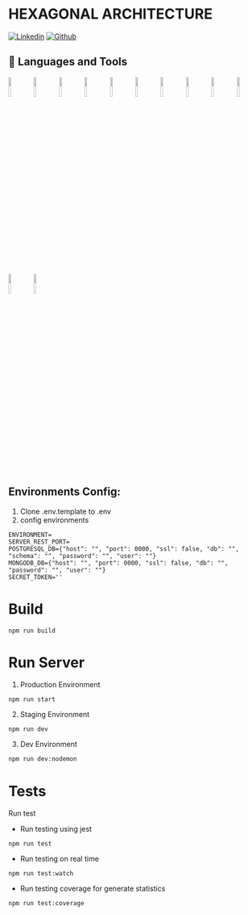 # HEXAGONAL ARCHITECTURE
[![Linkedin](https://img.shields.io/badge/-LinkedIn-blue?style=flat&logo=Linkedin&logoColor=white)](https://www.linkedin.com/in/luis-alfonso-llanos-a64639206/)
[![Github](https://img.shields.io/badge/-Github-000?style=flat&logo=Github&logoColor=white)](https://github.com/luisLlanos23)
## 📌 Languages and Tools

<code><img width="10%" src="https://www.vectorlogo.zone/logos/nodejs/nodejs-ar21.svg"></code><code><img width="10%" src="https://www.vectorlogo.zone/logos/expressjs/expressjs-ar21.svg"></code><code><img width="10%" src="https://www.vectorlogo.zone/logos/javascript/javascript-ar21.svg"></code><code><img width="10%" src="https://www.vectorlogo.zone/logos/typescriptlang/typescriptlang-ar21.svg"></code><code><img width="10%" src="https://www.vectorlogo.zone/logos/mongodb/mongodb-ar21.svg"></code><code><img width="10%" src="https://www.vectorlogo.zone/logos/postgresql/postgresql-ar21.svg"></code><code><img width="10%" src="https://www.vectorlogo.zone/logos/jestjsio/jestjsio-ar21.svg"></code><code><img width="10%" src="https://www.vectorlogo.zone/logos/git-scm/git-scm-ar21.svg"></code><code><img width="10%" src="https://www.vectorlogo.zone/logos/docker/docker-ar21.svg"></code><code><img width=10% src="https://www.vectorlogo.zone/logos/kubernetes/kubernetes-ar21.svg"></code><code><img width=10% src="https://www.vectorlogo.zone/logos/terraformio/terraformio-ar21.svg"></code><code><img width=10% src="https://www.vectorlogo.zone/logos/amazon/amazon-ar21.svg"></code>

## Environments Config:
1. Clone .env.template to .env
2. config environments
```
ENVIRONMENT=
SERVER_REST_PORT=
POSTGRESQL_DB={"host": "", "port": 0000, "ssl": false, "db": "", "schema": "", "password": "", "user": ""}
MONGODB_DB={"host": "", "port": 0000, "ssl": false, "db": "", "password": "", "user": ""}
SECRET_TOKEN=''
```
# Build
```
npm run build
```
# Run Server
1. Production Environment
```
npm run start
```
2. Staging Environment
```
npm run dev
```
3. Dev Environment
```
npm run dev:nodemon
```
# Tests
Run test
- Run testing using jest
```
npm run test
```
- Run testing on real time
```
npm run test:watch
```
- Run testing coverage for generate statistics
```
npm run test:coverage
```

